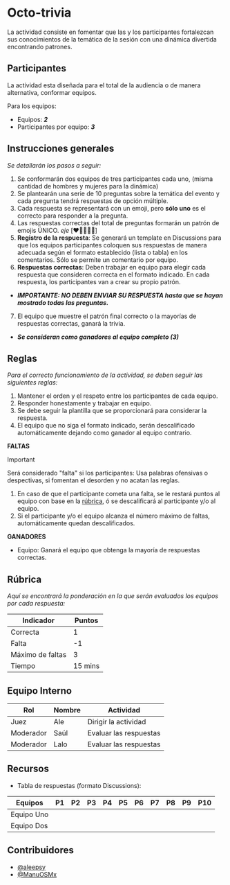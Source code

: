 # Octo-trivia

<!-- <img src="../OctoImprovisation/assets/octo-impro-landscape.png" 
        alt="Portada Actividad" 
        width="450px"
        style="display: block; margin: 0 auto" />
-->

La actividad consiste en fomentar que las y los participantes fortalezcan sus conocimientos de la temática de la sesión con una dinámica divertida encontrando patrones.

## Participantes

La actividad esta diseñada para el total de la audiencia o de manera alternativa, conformar equipos.

Para los equipos:

- Equipos: _**2**_
- Participantes por equipo: _**3**_

## Instrucciones generales

_Se detallarán los pasos a seguir:_

1. Se conformarán dos equipos de tres participantes cada uno, (misma cantidad de hombres y mujeres para la dinámica)
2. Se plantearán una serie de 10 preguntas sobre la temática del evento y cada pregunta tendrá respuestas de opción múltiple.
4. Cada respuesta se representará con un emoji, pero **sólo uno** es el correcto para responder a la pregunta.
5. Las respuestas correctas del total de preguntas formarán un patrón de emojis ÚNICO. _eje_ [❤️🦖👀🐸🌲]
6. **Registro de la respuesta**: Se generará un template en Discussions para que los equipos participantes coloquen sus respuestas de manera adecuada según el formato establecido (lista o tabla) en los comentarios. Sólo se permite un comentario por equipo.
7. **Respuestas correctas**: Deben trabajar en equipo para elegir cada respuesta que consideren correcta en el formato indicado. En cada respuesta, los participantes van a crear su propio patrón.
- **_IMPORTANTE: NO DEBEN ENVIAR SU RESPUESTA hasta que se hayan mostrado todas las preguntas._**
7. El equipo que muestre el patrón final correcto o la mayorías de respuestas correctas, ganará la trivia.
- _**Se consideran como ganadores al equipo completo (3)**_

## Reglas

_Para el correcto funcionamiento de la actividad, se deben seguir las siguientes reglas:_

1. Mantener el orden y el respeto entre los participantes de cada equipo.
2. Responder honestamente y trabajar en equipo.
2. Se debe seguir la plantilla que se proporcionará para considerar la respuesta.
3. El equipo que no siga el formato indicado, serán descalificado automáticamente dejando como ganador al equipo contrario.

**FALTAS**

> [!IMPORTANT]  
> Será considerado "falta" si los participantes: Usa palabras ofensivas o despectivas, si fomentan el desorden y no acatan las reglas.

1. En caso de que el participante cometa una falta, se le restará puntos al equipo con base en la [rúbrica](./README.md#rúbrica), ó se descalificará al participante y/o al equipo.
2. Si el participante y/o el equipo alcanza el número máximo de faltas, automáticamente quedan descalificados.


**GANADORES**

- Equipo: Ganará el equipo que obtenga la mayoría de respuestas correctas.

## Rúbrica

_Aquí se encontrará la ponderación en la que serán evaluados los equipos por cada respuesta:_

|     Indicador     |    Puntos  |
|-------------------|------------|
| Correcta          |     1      | 
| Falta             |    -1      |
| Máximo de faltas  |     3      |
| Tiempo            |    15 mins |

## Equipo Interno

|     Rol    | Nombre |       Actividad        |
|------------|--------|------------------------|
| Juez       | Ale    | Dirigir la actividad   |
| Moderador  | Saúl   | Evaluar las respuestas |
| Moderador  | Lalo   | Evaluar las respuestas |

## Recursos

- Tabla de respuestas (formato Discussions):

|   Equipos  | P1 | P2 | P3 | P4 | P5 | P6 | P7 | P8 | P9 | P10 |
|------------|----|----|----|----|----|----|----|----|----|-----|
| Equipo Uno |    |    |    |    |    |    |    |    |    |     |
| Equipo Dos |    |    |    |    |    |    |    |    |    |     |

## Contribuidores

- [@aleepsy](https://github.com/aleepsy)
- [@ManuOSMx](https://github.com/manuosmx)